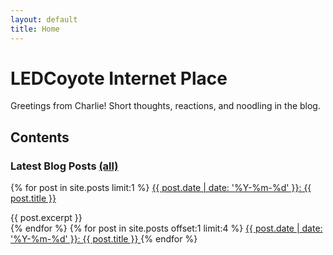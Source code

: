 ```yaml
---
layout: default
title: Home
---
```


# LEDCoyote Internet Place
Greetings from Charlie! Short thoughts, reactions, and noodling in the blog<!--, while more developed and longer pieces are under essays-->.

## Contents

### Latest Blog Posts [(all)](/blog)
{% for post in site.posts limit:1 %}
<a href="{{ post.url }}">
  {{ post.date | date: '%Y-%m-%d' }}: {{ post.title }}
</a>
<div class="home-excerpt">
  {{ post.excerpt }}
</div>
{% endfor %}
{% for post in site.posts offset:1 limit:4 %}
<a href="{{ post.url }}">
  {{ post.date | date: '%Y-%m-%d' }}: {{ post.title }}
</a>
{% endfor %}

<!--
### Essays
placeholder
-->
